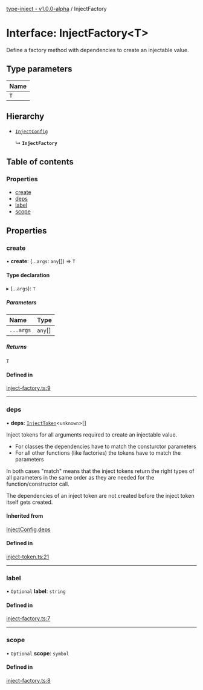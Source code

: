 [type-inject - v1.0.0-alpha](../README.md) / InjectFactory

# Interface: InjectFactory<T\>

Define a factory method with dependencies to create an injectable value.

## Type parameters

| Name |
| :------ |
| `T` |

## Hierarchy

- [`InjectConfig`](InjectConfig.md)

  ↳ **`InjectFactory`**

## Table of contents

### Properties

- [create](InjectFactory.md#create)
- [deps](InjectFactory.md#deps)
- [label](InjectFactory.md#label)
- [scope](InjectFactory.md#scope)

## Properties

### create

• **create**: (...`args`: `any`[]) => `T`

#### Type declaration

▸ (...`args`): `T`

##### Parameters

| Name | Type |
| :------ | :------ |
| `...args` | `any`[] |

##### Returns

`T`

#### Defined in

[inject-factory.ts:9](https://github.com/e-hein/type-inject/blob/cdff06c/src/inject-factory.ts#L9)

___

### deps

• **deps**: [`InjectToken`](../README.md#injecttoken)<`unknown`\>[]

Inject tokens for all arguments required to create an injectable value.

- For classes the dependencies have to match the consturctor parameters
- For all other functions (like factories) the tokens have to match the parameters

In both cases "match" means that the inject tokens return the right types of
all parameters in the same order as they are needed for the function/constructor call.

The dependencies of an inject token are not created before the inject token
itself gets created.

#### Inherited from

[InjectConfig](InjectConfig.md).[deps](InjectConfig.md#deps)

#### Defined in

[inject-token.ts:21](https://github.com/e-hein/type-inject/blob/cdff06c/src/inject-token.ts#L21)

___

### label

• `Optional` **label**: `string`

#### Defined in

[inject-factory.ts:7](https://github.com/e-hein/type-inject/blob/cdff06c/src/inject-factory.ts#L7)

___

### scope

• `Optional` **scope**: `symbol`

#### Defined in

[inject-factory.ts:8](https://github.com/e-hein/type-inject/blob/cdff06c/src/inject-factory.ts#L8)
